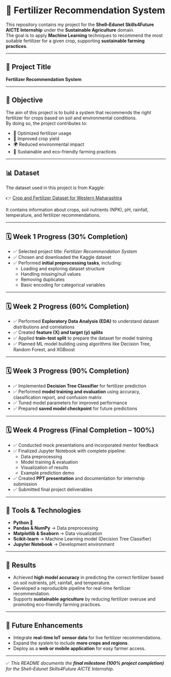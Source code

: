 # 🌱 Fertilizer Recommendation System  

This repository contains my project for the **Shell–Edunet Skills4Future AICTE Internship** under the **Sustainable Agriculture** domain.  
The goal is to apply **Machine Learning** techniques to recommend the most suitable fertilizer for a given crop, supporting **sustainable farming practices**.  

---

## 📌 Project Title  
**Fertilizer Recommendation System**  

---

## 🎯 Objective  
The aim of this project is to build a system that recommends the right fertilizer for crops based on soil and environmental conditions.  
By doing so, the project contributes to:  
- 🌾 Optimized fertilizer usage  
- 🌻 Improved crop yield  
- 🌍 Reduced environmental impact  
- 🚜 Sustainable and eco-friendly farming practices  

---

## 📊 Dataset  
The dataset used in this project is from Kaggle:  

👉 [Crop and Fertilizer Dataset for Western Maharashtra](https://www.kaggle.com/datasets/sanchitagholap/crop-fertilizer-dataset-for-western-maharashtra](https://www.kaggle.com/datasets/sanchitagholap/crop-and-fertilizer-dataset-for-westernmaharashtra))  

It contains information about crops, soil nutrients (NPK), pH, rainfall, temperature, and fertilizer recommendations.  

---

## 🗓️ Week 1 Progress (30% Completion)  
- ✅ Selected project title: *Fertilizer Recommendation System*  
- ✅ Chosen and downloaded the Kaggle dataset  
- ✅ Performed **initial preprocessing tasks**, including:  
  - Loading and exploring dataset structure  
  - Handling missing/null values  
  - Removing duplicates  
  - Basic encoding for categorical variables  

---

## 🗓️ Week 2 Progress (60% Completion)  
- ✅ Performed **Exploratory Data Analysis (EDA)** to understand dataset distributions and correlations  
- ✅ Created **feature (X) and target (y) splits**  
- ✅ Applied **train-test split** to prepare the dataset for model training  
- ✅ Planned ML model building using algorithms like Decision Tree, Random Forest, and XGBoost  

---

## 🗓️ Week 3 Progress (90% Completion)  
- ✅ Implemented **Decision Tree Classifier** for fertilizer prediction  
- ✅ Performed **model training and evaluation** using accuracy, classification report, and confusion matrix  
- ✅ Tuned model parameters for improved performance  
- ✅ Prepared **saved model checkpoint** for future predictions  

---

## 🗓️ Week 4 Progress (Final Completion – 100%)  
- ✅ Conducted mock presentations and incorporated mentor feedback  
- ✅ Finalized Jupyter Notebook with complete pipeline:  
  - Data preprocessing  
  - Model training & evaluation  
  - Visualization of results  
  - Example prediction demo  
- ✅ Created **PPT presentation** and documentation for internship submission  
- ✅ Submitted final project deliverables  

---

## 🔧 Tools & Technologies  
- **Python 🐍**  
- **Pandas & NumPy** → Data preprocessing  
- **Matplotlib & Seaborn** → Data visualization  
- **Scikit-learn** → Machine Learning model (Decision Tree Classifier)  
- **Jupyter Notebook** → Development environment  

---

## 🚀 Results  
- Achieved **high model accuracy** in predicting the correct fertilizer based on soil nutrients, pH, rainfall, and temperature.  
- Developed a reproducible pipeline for real-time fertilizer recommendation.  
- Supports **sustainable agriculture** by reducing fertilizer overuse and promoting eco-friendly farming practices.  

---

## 🌟 Future Enhancements  
- Integrate **real-time IoT sensor data** for live fertilizer recommendations.  
- Expand the system to include **more crops and regions**.  
- Deploy as a **web or mobile application** for easy farmer access.  

---

✅ *This README documents the **final milestone (100% project completion)** for the Shell–Edunet Skills4Future AICTE Internship.*
